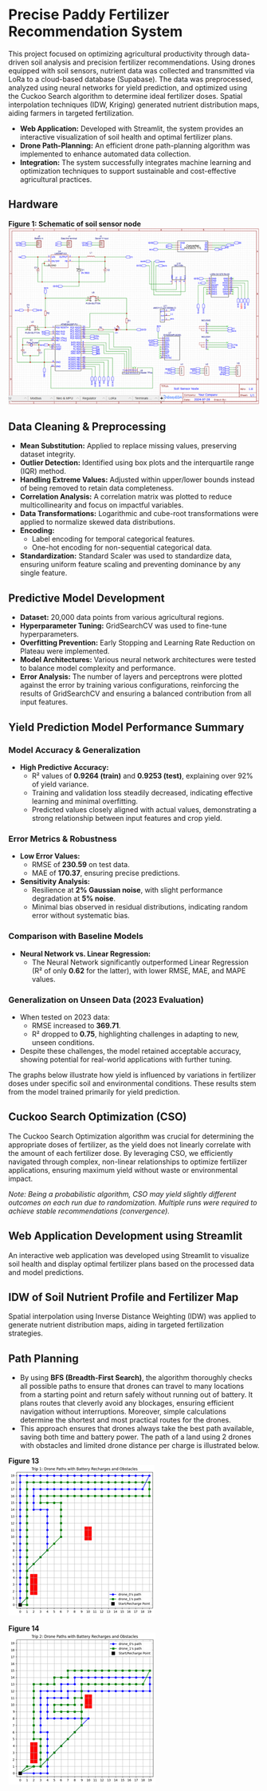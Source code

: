 # Precise Paddy Fertilizer Recommendation System

This project focused on optimizing agricultural productivity through data-driven soil analysis and precision fertilizer recommendations. Using drones equipped with soil sensors, nutrient data was collected and transmitted via LoRa to a cloud-based database (Supabase). The data was preprocessed, analyzed using neural networks for yield prediction, and optimized using the Cuckoo Search algorithm to determine ideal fertilizer doses. Spatial interpolation techniques (IDW, Kriging) generated nutrient distribution maps, aiding farmers in targeted fertilization.

- **Web Application:** Developed with Streamlit, the system provides an interactive visualization of soil health and optimal fertilizer plans.
- **Drone Path-Planning:** An efficient drone path-planning algorithm was implemented to enhance automated data collection.
- **Integration:** The system successfully integrates machine learning and optimization techniques to support sustainable and cost-effective agricultural practices.

## Hardware

**Figure 1: Schematic of soil sensor node**  
![Picture1](images/Picture1.png)



## Data Cleaning & Preprocessing

- **Mean Substitution:** Applied to replace missing values, preserving dataset integrity.
- **Outlier Detection:** Identified using box plots and the interquartile range (IQR) method.
- **Handling Extreme Values:** Adjusted within upper/lower bounds instead of being removed to retain data completeness.
- **Correlation Analysis:** A correlation matrix was plotted to reduce multicollinearity and focus on impactful variables.
- **Data Transformations:** Logarithmic and cube-root transformations were applied to normalize skewed data distributions.
- **Encoding:**  
  - Label encoding for temporal categorical features.  
  - One-hot encoding for non-sequential categorical data.
- **Standardization:** Standard Scaler was used to standardize data, ensuring uniform feature scaling and preventing dominance by any single feature.

## Predictive Model Development

- **Dataset:** 20,000 data points from various agricultural regions.
- **Hyperparameter Tuning:** GridSearchCV was used to fine-tune hyperparameters.
- **Overfitting Prevention:** Early Stopping and Learning Rate Reduction on Plateau were implemented.
- **Model Architectures:** Various neural network architectures were tested to balance model complexity and performance.
- **Error Analysis:** The number of layers and perceptrons were plotted against the error by training various configurations, reinforcing the results of GridSearchCV and ensuring a balanced contribution from all input features.

## Yield Prediction Model Performance Summary

### Model Accuracy & Generalization

- **High Predictive Accuracy:**  
  - R² values of **0.9264 (train)** and **0.9253 (test)**, explaining over 92% of yield variance.
  - Training and validation loss steadily decreased, indicating effective learning and minimal overfitting.
  - Predicted values closely aligned with actual values, demonstrating a strong relationship between input features and crop yield.

### Error Metrics & Robustness

- **Low Error Values:**  
  - RMSE of **230.59** on test data.
  - MAE of **170.37**, ensuring precise predictions.
- **Sensitivity Analysis:**  
  - Resilience at **2% Gaussian noise**, with slight performance degradation at **5% noise**.
  - Minimal bias observed in residual distributions, indicating random error without systematic bias.

### Comparison with Baseline Models

- **Neural Network vs. Linear Regression:**  
  - The Neural Network significantly outperformed Linear Regression (R² of only **0.62** for the latter), with lower RMSE, MAE, and MAPE values.

### Generalization on Unseen Data (2023 Evaluation)

- When tested on 2023 data:
  - RMSE increased to **369.71**.
  - R² dropped to **0.75**, highlighting challenges in adapting to new, unseen conditions.
- Despite these challenges, the model retained acceptable accuracy, showing potential for real-world applications with further tuning.

The graphs below illustrate how yield is influenced by variations in fertilizer doses under specific soil and environmental conditions. These results stem from the model trained primarily for yield prediction.

## Cuckoo Search Optimization (CSO)

The Cuckoo Search Optimization algorithm was crucial for determining the appropriate doses of fertilizer, as the yield does not linearly correlate with the amount of each fertilizer dose. By leveraging CSO, we efficiently navigated through complex, non-linear relationships to optimize fertilizer applications, ensuring maximum yield without waste or environmental impact. 

*Note: Being a probabilistic algorithm, CSO may yield slightly different outcomes on each run due to randomization. Multiple runs were required to achieve stable recommendations (convergence).*

## Web Application Development using Streamlit

An interactive web application was developed using Streamlit to visualize soil health and display optimal fertilizer plans based on the processed data and model predictions.

## IDW of Soil Nutrient Profile and Fertilizer Map

Spatial interpolation using Inverse Distance Weighting (IDW) was applied to generate nutrient distribution maps, aiding in targeted fertilization strategies.


## Path Planning

- By using **BFS (Breadth-First Search)**, the algorithm thoroughly checks all possible paths to ensure that drones can travel to many locations from a starting point and return safely without running out of battery. It plans routes that cleverly avoid any blockages, ensuring efficient navigation without interruptions. Moreover, simple calculations determine the shortest and most practical routes for the drones.
- This approach ensures that drones always take the best path available, saving both time and battery power. The path of a land using 2 drones with obstacles and limited drone distance per charge is illustrated below.

**Figure 13**  
![Picture13](images/Picture13.png)

**Figure 14**  
![Picture14](images/Picture14.png)
